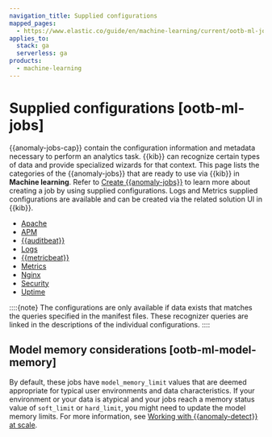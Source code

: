 ```yaml
---
navigation_title: Supplied configurations
mapped_pages:
  - https://www.elastic.co/guide/en/machine-learning/current/ootb-ml-jobs.html
applies_to:
  stack: ga
  serverless: ga
products:
  - machine-learning
---
```


# Supplied configurations [ootb-ml-jobs]

{{anomaly-jobs-cap}} contain the configuration information and metadata necessary to perform an analytics task. {{kib}} can recognize certain types of data and provide specialized wizards for that context. This page lists the categories of the {{anomaly-jobs}} that are ready to use via {{kib}} in **Machine learning**. Refer to [Create {{anomaly-jobs}}](/explore-analyze/machine-learning/anomaly-detection/ml-ad-run-jobs.md#ml-ad-create-job) to learn more about creating a job by using supplied configurations. Logs and Metrics supplied configurations are available and can be created via the related solution UI in {{kib}}.

* [Apache](/reference/data-analysis/machine-learning/ootb-ml-jobs-apache.md)
* [APM](/reference/data-analysis/machine-learning/ootb-ml-jobs-apm.md)
* [{{auditbeat}}](/reference/data-analysis/machine-learning/ootb-ml-jobs-auditbeat.md)
* [Logs](/reference/data-analysis/machine-learning/ootb-ml-jobs-logs-ui.md)
* [{{metricbeat}}](/reference/data-analysis/machine-learning/ootb-ml-jobs-metricbeat.md)
* [Metrics](/reference/data-analysis/machine-learning/ootb-ml-jobs-metrics-ui.md)
* [Nginx](/reference/data-analysis/machine-learning/ootb-ml-jobs-nginx.md)
* [Security](/reference/data-analysis/machine-learning/ootb-ml-jobs-siem.md)
* [Uptime](/reference/data-analysis/machine-learning/ootb-ml-jobs-uptime.md)

::::{note}
The configurations are only available if data exists that matches the queries specified in the manifest files. These recognizer queries are linked in the descriptions of the individual configurations.
::::

## Model memory considerations [ootb-ml-model-memory]

By default, these jobs have `model_memory_limit` values that are deemed appropriate for typical user environments and data characteristics. If your environment or your data is atypical and your jobs reach a memory status value of `soft_limit` or `hard_limit`, you might need to update the model memory limits. For more information, see [Working with {{anomaly-detect}} at scale](anomaly-detection-scale.md#set-model-memory-limit).
